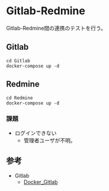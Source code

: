 # Gitlab-Redmine
Gitlab-Redmine間の連携のテストを行う。

## Gitlab

```
cd Gitlab
docker-compose up -d
```

## Redmine

```
cd Redmine
docker-compose up -d
```

### 課題

- ログインできない
  - 管理者ユーザが不明。

## 参考

- Gitlab
  - [Docker_Gitlab](https://github.com/SampleUser0001/Docker_Gitlab)